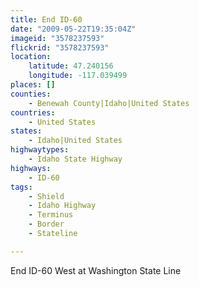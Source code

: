 ```yaml
---
title: End ID-60
date: "2009-05-22T19:35:04Z"
imageid: "3578237593"
flickrid: "3578237593"
location:
    latitude: 47.240156
    longitude: -117.039499
places: []
counties:
    - Benewah County|Idaho|United States
countries:
    - United States
states:
    - Idaho|United States
highwaytypes:
    - Idaho State Highway
highways:
    - ID-60
tags:
    - Shield
    - Idaho Highway
    - Terminus
    - Border
    - Stateline

---
```

End ID-60 West at Washington State Line